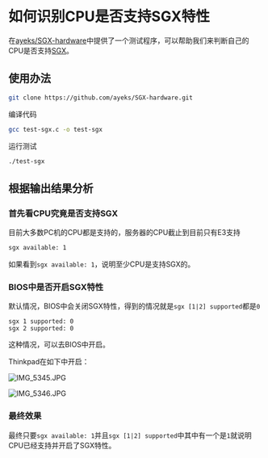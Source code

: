 # 如何识别CPU是否支持SGX特性

在[ayeks/SGX-hardware](https://github.com/ayeks/SGX-hardware)中提供了一个测试程序，可以帮助我们来判断自己的CPU是否支持[SGX](https://software.intel.com/content/www/us/en/develop/topics/software-guard-extensions.html)。

## 使用办法

````bash
git clone https://github.com/ayeks/SGX-hardware.git
````

编译代码

````bash
gcc test-sgx.c -o test-sgx
````

运行测试

````bash
./test-sgx
````

## 根据输出结果分析

### 首先看CPU究竟是否支持SGX

目前大多数PC机的CPU都是支持的，服务器的CPU截止到目前只有E3支持

````bash
sgx available: 1
````

如果看到`sgx available: 1`，说明至少CPU是支持SGX的。

### BIOS中是否开启SGX特性

默认情况，BIOS中会关闭SGX特性，得到的情况就是`sgx [1|2] supported`都是`0`

````
sgx 1 supported: 0
sgx 2 supported: 0
````

这种情况，可以去BIOS中开启。

Thinkpad在如下中开启：

![IMG_5345.JPG](https://tva1.sinaimg.cn/large/703708dcly1gj6cyqahs3j23402c0b2b.jpg)

![IMG_5346.JPG](https://tva1.sinaimg.cn/large/703708dcly1gj6czg86awj23402c07wj.jpg)

### 最终效果

最终只要`sgx available: 1`并且`sgx [1|2] supported`中其中有一个是`1`就说明CPU已经支持并开启了SGX特性。

